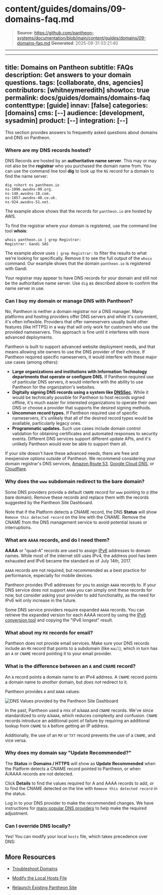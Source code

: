 # content/guides/domains/09-domains-faq.md

> **Source**: https://github.com/pantheon-systems/documentation/blob/main/content/guides/domains/09-domains-faq.md
> **Generated**: 2025-08-31 03:21:40

---

---
title: Domains on Pantheon
subtitle: FAQs
description: Get answers to your domain questions.
tags: [collaborate, dns, agencies]
contributors: [whitneymeredith]
showtoc: true
permalink: docs/guides/domains/domains-faq
contenttype: [guide]
innav: [false]
categories: [domains]
cms: [--]
audience: [development, sysadmin]
product: [--]
integration: [--]
---

This section provides answers to frequently asked questions about domains and DNS on Pantheon.

### Where are my DNS records hosted?

DNS Records are hosted by an **authoritative name server**. This may or may not also be the **registrar** who you purchased the domain name from. You can use the command line tool **dig** to look up the `NS` record for a domain to find the name server:

```bash{outputLines:2-5}
dig +short ns pantheon.io
ns-1096.awsdns-09.org.
ns-148.awsdns-18.com.
ns-1857.awsdns-40.co.uk.
ns-924.awsdns-51.net.
```

The example above shows that the records for `pantheon.io` are hosted by AWS.

To find the registrar where your domain is registered, use the command line tool **whois**:

```bash{outputLines:2}
whois pantheon.io | grep Registrar:
Registrar: Gandi SAS
```

The example above uses `| grep Registrar:` to filter the results to what we're looking for specifically. Remove it to see the full output of the `whois` command. Our example shows that the domain `pantheon.io` is registered with Gandi.

<Alert title="Note" type="info">

Your registrar may appear to have DNS records for your domain and still not be the authoritative name server. Use `dig` as described above to confirm the name server in use.

</Alert>

### Can I buy my domain or manage DNS with Pantheon?

No, Pantheon is neither a domain registrar nor a DNS manager. Many platforms and hosting providers offer DNS servers and while it's convenient, it's often inflexible. Providers that offer nameservers usually build other features (like HTTPS) in a way that will only work for customers who use the provided nameservers. This approach is fine until it interferes with more advanced deployments.

<Accordion title="Learn More" id="nameservers-drop" icon="lightbulb">

Pantheon is built to support advanced website deployment needs, and that means allowing site owners to use the DNS provider of their choice. If Pantheon required specific nameservers, it would interfere with these major use cases (among others):

* **Large organizations and institutions with Information Technology departments that operate or configure DNS.** If Pantheon required use of particular DNS servers, it would interfere with the ability to use Pantheon for the organization's websites.
* **Digitally signing DNS records using a system like [DNSSec](https://en.wikipedia.org/wiki/Domain_Name_System_Security_Extensions).** While it would be technically possible for Pantheon to host records signed offline, it's much easier for interested organizations to operate their own DNS or choose a provider that supports the desired signing methods.
* **Uncommon record types.** If Pantheon required use of specific nameservers, it's unlikely that all of the desired record types would be available, particularly legacy ones.
* **Programmatic updates.** Such use cases include domain control validation for obtaining certificates and automated responses to security events. Different DNS services support different update APIs, and it's unlikely Pantheon would ever be able to support them all.

If your site doesn't have these advanced needs, there are free and inexpensive options outside of Pantheon. We recommend considering your domain registrar's DNS services, [Amazon Route 53](https://aws.amazon.com/route53/), [Google Cloud DNS](https://cloud.google.com/dns/), or [Cloudflare](https://woorkup.com/cloudflare-dns/).

</Accordion>

### Why does the `www` subdomain redirect to the bare domain?

Some DNS providers provide a default `CNAME` record for `www` pointing to `@` (the bare domain). Remove these records and replace them with the records suggested by the Pantheon Site Dashboard.

Note that if the Platform detects a CNAME record, the DNS **Status** will show `Remove this detected record` on the line with the CNAME. Remove the CNAME from the DNS management service to avoid potential issues or interruptions.

### What are `AAAA` records, and do I need them?

**AAAA** or "quad-A" records are used to assign [IPv6](https://en.wikipedia.org/wiki/IPv6) addresses to domain names. While most of the internet still uses IPv4, the address pool has been exhausted and IPv6 became the standard as of July 14th, 2017.

`AAAA` records are not required, but recommended as a best practice for performance, especially for mobile devices.

Pantheon provides IPv6 addresses for you to assign `AAAA` records to. If your DNS service does not support `AAAA` you can simply omit these records for now, but consider asking your provider to add functionality, as the need for IPv6 will only increase in the future.

Some DNS service providers require expanded `AAAA` records. You can retrieve the expanded version for each AAAA record by using the [IPv6 conversion tool](http://ipv6-literal.com/) and copying the "IPv6 longest" result.

### What about my `MX` records for email?

Pantheon does not provide email services. Make sure your DNS records include an `MX` record that points to a subdomain (like `mail`), which in turn has an `A` or `CNAME` record pointing it to your email provider.

### What is the difference between an `A` and `CNAME` record?

An `A` record points a domain name to an IPv4 address. A `CNAME` record points a domain name to *another* domain, but *does not* redirect to it.

Pantheon provides `A` and `AAAA` values:

![DNS Values provided by the Pantheon Site Dashboard](../../../images/dashboard/dns-values.png)

<Accordion title="Learn More" id="example-panel" icon="education">

In the past, Pantheon used a mix of  `A`/`AAAA` and `CNAME` records. We've since standardized to only `A`/`AAAA`, which reduces complexity and confusion. `CNAME` records introduce an additional point of failure by requiring an additional lookup from `CNAME` to `A` before getting an IP address.

Additionally, the use of an `MX` or `TXT` record prevents the use of a `CNAME`, and vice versa.

</Accordion>

### Why does my domain say "Update Recommended?"

The **Status** in **Domains / HTTPS** will show as <Icon icon="triangleExclamation" /> **Update Recommended** when the Platform detects a CNAME record pointed to Pantheon, or when A/AAAA records are not detected.

Click **Details** to find the values required for A and AAAA records to add, or to find the CNAME detected on the line with `Remove this detected record` in the status.

Log in to your DNS provider to make the recommended changes. We have instructions for [many popular DNS providers](/dns-providers) to help make the required adjustment.

### Can I override DNS locally?

Yes! You can modify your local `hosts` file, which takes precedence over DNS:

<Partial file="_hosts-file.md" />

## More Resources

- [Troubleshoot Domains](/guides/domains/troubleshooting)

- [Modify the Local Hosts File](/guides/domains/hosts-file)

- [Relaunch Existing Pantheon Site](/relaunch)
